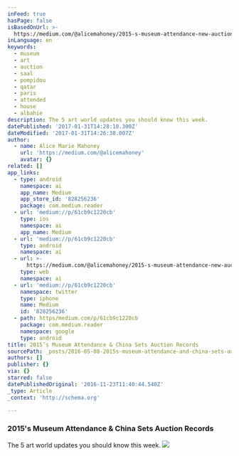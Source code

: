 ```yaml
---
inFeed: true
hasPage: false
isBasedOnUrl: >-
  https://medium.com/@alicemahoney/2015-s-museum-attendance-new-auction-records-in-china-61cb9c1220cb#.o0fk4cvnj
inLanguage: en
keywords:
  - museum
  - art
  - auction
  - saal
  - pompidou
  - qatar
  - paris
  - attended
  - house
  - albahie
description: The 5 art world updates you should know this week.
datePublished: '2017-01-31T14:28:10.300Z'
dateModified: '2017-01-31T14:26:38.007Z'
author:
  - name: Alice Marie Mahoney
    url: 'https://medium.com/@alicemahoney'
    avatar: {}
related: []
app_links:
  - type: android
    namespace: ai
    app_name: Medium
    app_store_id: '828256236'
    package: com.medium.reader
  - url: 'medium://p/61cb9c1220cb'
    type: ios
    namespace: ai
    app_name: Medium
  - url: 'medium://p/61cb9c1220cb'
    type: android
    namespace: ai
  - url: >-
      https://medium.com/@alicemahoney/2015-s-museum-attendance-new-auction-records-in-china-61cb9c1220cb
    type: web
    namespace: ai
  - url: 'medium://p/61cb9c1220cb'
    namespace: twitter
    type: iphone
    name: Medium
    id: '828256236'
  - path: https/medium.com/p/61cb9c1220cb
    package: com.medium.reader
    namespace: google
    type: android
title: 2015’s Museum Attendance & China Sets Auction Records
sourcePath: _posts/2016-05-08-2015s-museum-attendance-and-china-sets-auction-records.md
authors: []
publisher: {}
via: {}
starred: false
datePublishedOriginal: '2016-11-23T11:40:44.540Z'
_type: Article
_context: 'http://schema.org'

---
```

### 2015's Museum Attendance & China Sets Auction Records

The 5 art world updates you should know this week.
![](https://the-grid-user-content.s3-us-west-2.amazonaws.com/17e83213-1f45-4f63-b096-bcf533a00c86.jpg)